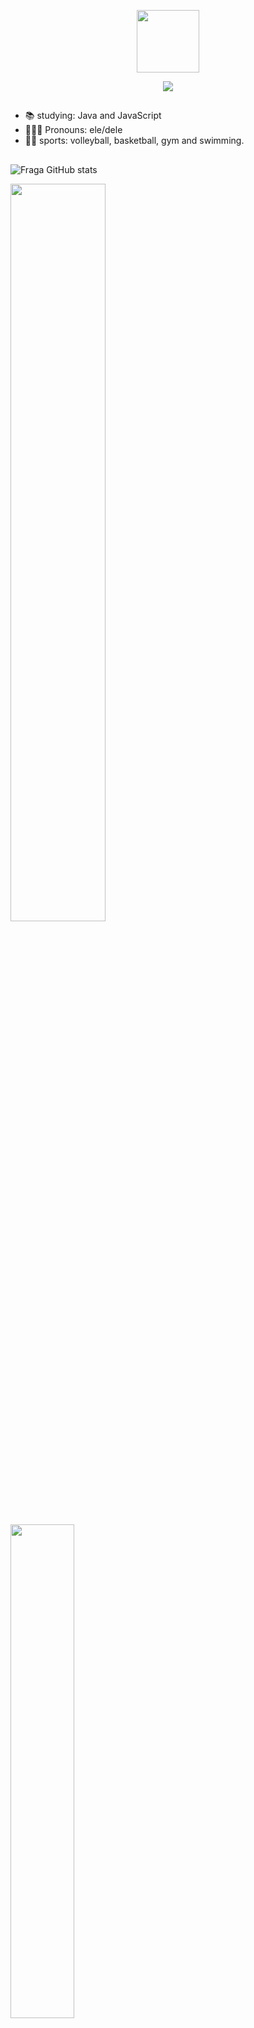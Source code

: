 <p align="center" ><img  src = "https://github.com/7oSkaaa/7oSkaaa/blob/main/Images/about_me.gif?raw=true" width = 100px></p>

<p align="center">
  <a href="https://github.com/DenverCoder1/readme-typing-svg"><img src="https://readme-typing-svg.herokuapp.com?font=Time+New+Roman&color=FFFFFF&size=25&center=true&vCenter=true&width=600&height=100&lines=Ola!+Me+chamo+charlison;Sejam+bem+vindos+ao+meu+perfil+do+GitHub!"></a>
</p>

##

* 📚 studying: Java and JavaScript
* 👨🏻‍💻 Pronouns: ele/dele
* 🏋🏼 sports: volleyball, basketball, gym and swimming.
##
![Fraga GitHub stats](https://github-readme-stats.vercel.app/api?username=Charlisonsantos&show_icons=true&theme=dark&count_private=true)


<div>
<img width=55% align="" src="https://github-readme-streak-stats.herokuapp.com?user=Charlisonsantos&theme=dark&mode=weekly" />
<img width=45% align="" src="https://github-readme-stats-git-main-rafaelalexandrino.vercel.app/api/top-langs/?username=Charlisonsantos&show_icons=true&theme=dark&layout=compact" /> 
</div>

##

<h3 align="center">Meios de contato:</h3>
<p align="center">
<a href="https://instagram.com/charli_181_" target="_blank"><img src="https://img.shields.io/badge/-Instagram-%23E4405F?style=for-the-badge&logo=instagram&logoColor=white" target="_blank" /a>
<a href = "mailto:francisco.charlison09@aluno.ifce.edu.br"><img src="https://img.shields.io/badge/-Gmail-%23333?style=for-the-badge&logo=gmail&logoColor=white" target="_blank" /a>
</p>


<img width=100% src="https://capsule-render.vercel.app/api?type=waving&color=00FFFF&height=120&section=footer"/>

